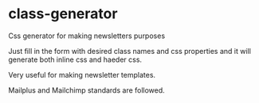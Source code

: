 # class-generator
Css generator for making newsletters purposes


Just fill in the form with desired class names and css properties and it will generate both inline css and haeder css.

Very useful for making newsletter templates. 

Mailplus and Mailchimp standards are followed.
